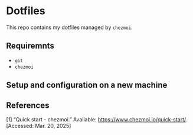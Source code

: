 # Dotfiles
This repo contains my dotfiles managed by `chezmoi`.

## Requiremnts
* `git`
* `chezmoi`

## Setup and configuration on a new machine

## References
[1] “Quick start - chezmoi.” Available: https://www.chezmoi.io/quick-start/. [Accessed: Mar. 20, 2025]
